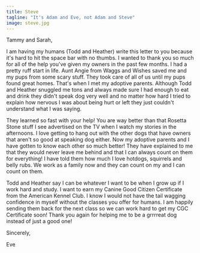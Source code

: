 ```yaml
---
title: Steve
tagline: "It's Adam and Eve, not Adam and Steve"
image: steve.jpg
---
```


Tammy and Sarah,

I am having my humans (Todd and Heather) write this letter to you because it's hard 
to hit the space bar with no thumbs. I wanted to thank you so much for all of the help 
you've given my owners in the past few months. I had a pretty ruff start in life. 
Aunt Angie from Waggs and Wishes saved me and my pups from some scary stuff. They 
took care of all of us until my pups found great homes. That's when I met my adoptive 
parents. Although Todd and Heather snuggled me tons and always made sure I had enough 
to eat and drink they didn't speak dog very well and no matter how hard I tried to 
explain how nervous I was about being hurt or left they just couldn't understand 
what I was saying.

They learned so fast with your help! You are way better than that Rosetta Stone stuff 
I see advertised on the TV when I watch my stories in the afternoons. I love getting to 
hang out with the other dogs that have owners that aren't so good at speaking dog either. 
Now my adoptive parents and I have gotten to know each other so much better! They have 
explained to me that they would never leave me behind and that I can always count on 
them for everything! I have told them how much I love hotdogs, squirrels and belly rubs. 
We work as a family now and they can count on my and I can count on them.

Todd and Heather say I can be whatever I want to be when I grow up if I work hard and 
study. I want to earn my Canine Good Citizen Certificate from the American Kennel Club. 
I know I would not have the tail wagging confidence in myself without the classes you 
offer for humans. I am happily sending them back for the next class so we can work hard 
to get my CGC Certificate soon! Thank you again for helping me to be a grrrreat dog 
instead of just a good one!

Sincerely,

Eve
